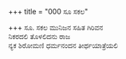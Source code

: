 +++
title = "000 ಸೂ ಸಕಲ"

+++
ಸೂ. ಸಕಲ ಮುನಿಜನ ಸಹಿತ ಗಿರಿವನ  
ನಿಕರದಲಿ ತೊಳಲಿದನು ರಾಜ  
ನ್ಯಕ ಶಿರೋಮಣಿ ಧರ್ಮನಂದನ ತೀರ್ಥಯಾತ್ರೆಯಲಿ